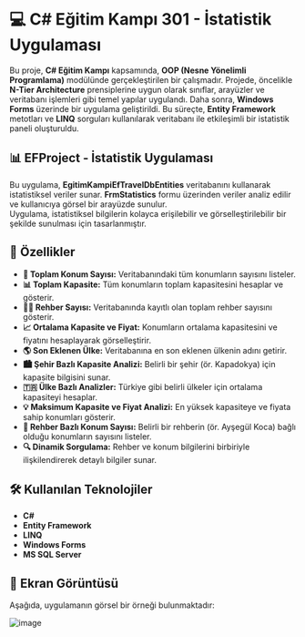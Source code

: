 # 💻 C# Eğitim Kampı 301 - İstatistik Uygulaması

Bu proje, **C# Eğitim Kampı** kapsamında, **OOP (Nesne Yönelimli Programlama)** modülünde gerçekleştirilen bir çalışmadır. Projede, öncelikle **N-Tier Architecture** prensiplerine uygun olarak sınıflar, arayüzler ve veritabanı işlemleri gibi temel yapılar uygulandı. Daha sonra, **Windows Forms** üzerinde bir uygulama geliştirildi. Bu süreçte, **Entity Framework** metotları ve **LINQ** sorguları kullanılarak veritabanı ile etkileşimli bir istatistik paneli oluşturuldu.

## 📊 EFProject - İstatistik Uygulaması

Bu uygulama, **EgitimKampiEfTravelDbEntities** veritabanını kullanarak istatistiksel veriler sunar. **FrmStatistics** formu üzerinden veriler analiz edilir ve kullanıcıya görsel bir arayüzde sunulur.  
Uygulama, istatistiksel bilgilerin kolayca erişilebilir ve görselleştirilebilir bir şekilde sunulması için tasarlanmıştır.

## 🌟 Özellikler

- **📍 Toplam Konum Sayısı:** Veritabanındaki tüm konumların sayısını listeler.
- **📊 Toplam Kapasite:** Tüm konumların toplam kapasitesini hesaplar ve gösterir.
- **👩‍💼 Rehber Sayısı:** Veritabanında kayıtlı olan toplam rehber sayısını gösterir.
- **📈 Ortalama Kapasite ve Fiyat:** Konumların ortalama kapasitesini ve fiyatını hesaplayarak görselleştirir.
- **🌎 Son Eklenen Ülke:** Veritabanına en son eklenen ülkenin adını getirir.
- **🏙️ Şehir Bazlı Kapasite Analizi:** Belirli bir şehir (ör. Kapadokya) için kapasite bilgisini sunar.
- **🇹🇷 Ülke Bazlı Analizler:** Türkiye gibi belirli ülkeler için ortalama kapasiteyi hesaplar.
- **💡 Maksimum Kapasite ve Fiyat Analizi:** En yüksek kapasiteye ve fiyata sahip konumları gösterir.
- **👥 Rehber Bazlı Konum Sayısı:** Belirli bir rehberin (ör. Ayşegül Koca) bağlı olduğu konumların sayısını listeler.
- **🔍 Dinamik Sorgulama:** Rehber ve konum bilgilerini birbiriyle ilişkilendirerek detaylı bilgiler sunar.

## 🛠️ Kullanılan Teknolojiler

- **C#**  
- **Entity Framework**  
- **LINQ**  
- **Windows Forms**  
- **MS SQL Server**

## 📸 Ekran Görüntüsü

Aşağıda, uygulamanın görsel bir örneği bulunmaktadır:

![image](https://github.com/user-attachments/assets/ab949bc3-d684-410c-913e-e8fe7930b747)

